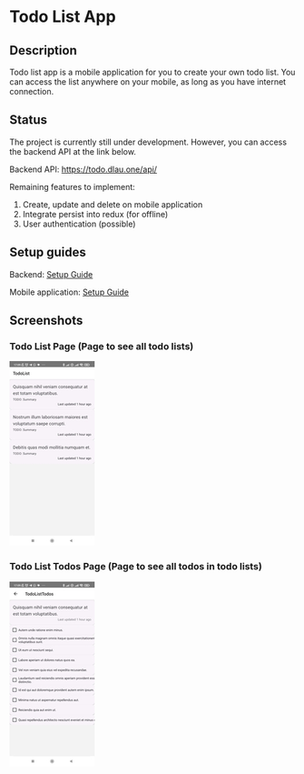# Todo List App

## Description

Todo list app is a mobile application for you to create your own todo list. You can access the list anywhere on your mobile, as long as you have internet connection.

## Status

The project is currently still under development. However, you can access the backend API at the link below.

Backend API: https://todo.dlau.one/api/

Remaining features to implement:
1. Create, update and delete on mobile application
2. Integrate persist into redux (for offline)
3. User authentication (possible)

## Setup guides

Backend: [Setup Guide](./todo-backend/README.MD)

Mobile application: [Setup Guide](./todo_app/README.MD)

## Screenshots

### Todo List Page (Page to see all todo lists)
![TodoList](./screenshots/TodoListScreen.jpg)

### Todo List Todos Page (Page to see all todos in todo lists)
![TodoList](./screenshots/TodoListTodosScreen.jpg)
